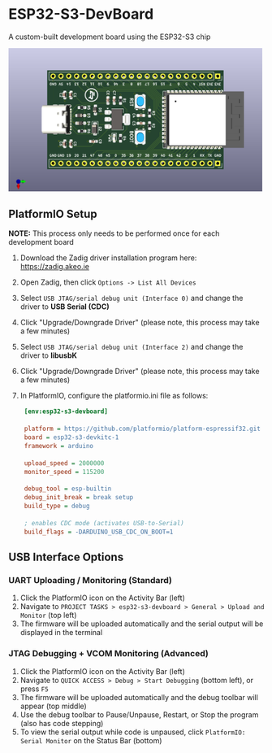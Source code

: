 # ESP32-S3-DevBoard

A custom-built development board using the ESP32-S3 chip

<img src="Media/ESP32-S3-DevBoard.png" alt="ESP32-S3 DevBoard" width="500"/>

## PlatformIO Setup

**NOTE:** This process only needs to be performed once for each development board

1. Download the Zadig driver installation program here: https://zadig.akeo.ie
2. Open Zadig, then click `Options -> List All Devices`
3. Select `USB JTAG/serial debug unit (Interface 0)` and change the driver to **USB Serial (CDC)**
4. Click "Upgrade/Downgrade Driver" (please note, this process may take a few minutes)
5. Select `USB JTAG/serial debug unit (Interface 2)` and change the driver to **libusbK**
6. Click "Upgrade/Downgrade Driver" (please note, this process may take a few minutes)
7. In PlatformIO, configure the platformio.ini file as follows:

   ```ini
    [env:esp32-s3-devboard]

    platform = https://github.com/platformio/platform-espressif32.git
    board = esp32-s3-devkitc-1
    framework = arduino

    upload_speed = 2000000
    monitor_speed = 115200

    debug_tool = esp-builtin
    debug_init_break = break setup
    build_type = debug

    ; enables CDC mode (activates USB-to-Serial)
    build_flags = -DARDUINO_USB_CDC_ON_BOOT=1
   ```

## USB Interface Options

### UART Uploading / Monitoring (Standard)

1. Click the PlatformIO icon on the Activity Bar (left)
2. Navigate to `PROJECT TASKS > esp32-s3-devboard > General > Upload and Monitor` (top left)
3. The firmware will be uploaded automatically and the serial output will be displayed in the terminal

### JTAG Debugging + VCOM Monitoring (Advanced)

1. Click the PlatformIO icon on the Activity Bar (left)
2. Navigate to `QUICK ACCESS > Debug > Start Debugging` (bottom left), or press `F5`
3. The firmware will be uploaded automatically and the debug toolbar will appear (top middle)
4. Use the debug toolbar to Pause/Unpause, Restart, or Stop the program (also has code stepping)
5. To view the serial output while code is unpaused, click `PlatformIO: Serial Monitor` on the Status Bar (bottom)
